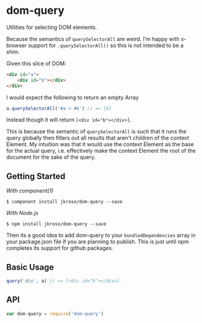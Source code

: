 # dom-query

Utilities for selecting DOM elements.  

Because the semantics of `querySelectorAll` are weird. I'm happy with x-browser support for `.querySelectorAll()` so this is not intended to be a shim.

Given this slice of DOM:

```html
<div id="a">
	<div id="b"></div>
</div>
```
I would expect the following to return an empty Array
```js
a.querySelectorAll('#a > #b') // => [b]
```
Instead though it will return `[<div id="b"></div>]`. 

This is because the semantic of `querySelectorAll` is such that it runs the query globally then filters out all results that aren't children of the context Element. My intuition was that it would use the context Element as the base for the actual query, i.e. effectively make the context Element the root of the document for the sake of the query.

## Getting Started

_With component(1)_  

	$ component install jkroso/dom-query --save

_With Node.js_  

	$ npm install jkroso/dom-query --save

Then its a good idea to add dom-query to your `bundledDependencies` array in your package.json file if you are planning to publish. This is just until npm completes its support for github packages.

## Basic Usage

```javascript
query('div', a) // => [<div id="b"></div>]
```

## API

```javascript
var dom-query = require('dom-query')
```
